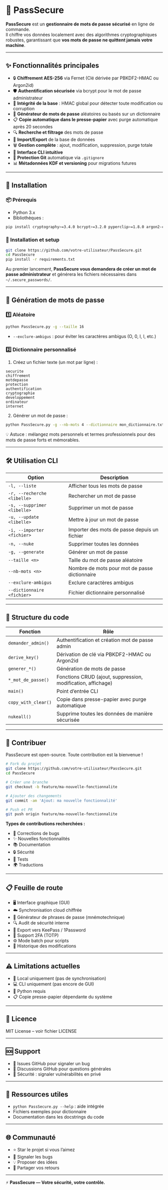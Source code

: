 # 🔐 PassSecure

**PassSecure** est un **gestionnaire de mots de passe sécurisé** en ligne de commande.  
Il chiffre vos données localement avec des algorithmes cryptographiques robustes, garantissant que **vos mots de passe ne quittent jamais votre machine**.

---

## ✨ Fonctionnalités principales

- 🔒 **Chiffrement AES-256** via Fernet (Clé dérivée par PBKDF2-HMAC ou Argon2id)
- 🛡️ **Authentification sécurisée** via bcrypt pour le mot de passe administrateur
- 🔐 **Intégrité de la base** : HMAC global pour détecter toute modification ou corruption
- 🎲 **Générateur de mots de passe** aléatoires ou basés sur un dictionnaire
- 📋 **Copie automatique dans le presse-papier** avec purge automatique après 20 secondes
- 🔍 **Recherche et filtrage** des mots de passe
- 📂 **Import/Export** de la base de données
- 🗑️ **Gestion complète** : ajout, modification, suppression, purge totale
- 🔧 **Interface CLI intuitive**
- 🚫 **Protection Git** automatique via `.gitignore`
- 📊 **Métadonnées KDF et versioning** pour migrations futures

---

## 🚀 Installation

### 📦 Prérequis

- Python 3.x
- Bibliothèques :

```bash
pip install cryptography>=3.4.0 bcrypt>=3.2.0 pyperclip>=1.8.0 argon2-cffi>=21.3.0
```

### 🔧 Installation et setup

```bash
git clone https://github.com/votre-utilisateur/PassSecure.git
cd PassSecure
pip install -r requirements.txt
```

Au premier lancement, **PassSecure vous demandera de créer un mot de passe administrateur** et générera les fichiers nécessaires dans `~/.secure_passwords/`.

---

## 🎲 Génération de mots de passe

### 1️⃣ Aléatoire

```bash
python PassSecure.py -g --taille 16
```
- `--exclure-ambigus` : pour éviter les caractères ambigus (O, 0, l, I, etc.)

### 2️⃣ Dictionnaire personnalisé

1. Créez un fichier texte (un mot par ligne) :

```text
securite
chiffrement
motdepasse
protection
authentification
cryptographie
developpement
ordinateur
internet
```

2. Générer un mot de passe :

```bash
python PassSecure.py -g --nb-mots 4 --dictionnaire mon_dictionnaire.txt
```

💡 Astuce : mélangez mots personnels et termes professionnels pour des mots de passe forts et mémorables.

---

## 🛠️ Utilisation CLI

| Option | Description |
|--------|-------------|
| `-l, --liste` | Afficher tous les mots de passe |
| `-r, --recherche <libelle>` | Rechercher un mot de passe |
| `-s, --supprimer <libelle>` | Supprimer un mot de passe |
| `-u, --update <libelle>` | Mettre à jour un mot de passe |
| `-i, --importer <fichier>` | Importer des mots de passe depuis un fichier |
| `-n, --nuke` | Supprimer toutes les données |
| `-g, --generate` | Générer un mot de passe |
| `--taille <n>` | Taille du mot de passe aléatoire |
| `--nb-mots <n>` | Nombre de mots pour mot de passe dictionnaire |
| `--exclure-ambigus` | Exclure caractères ambigus |
| `--dictionnaire <fichier>` | Fichier dictionnaire personnalisé |

---

## 🧱 Structure du code

| Fonction | Rôle |
|----------|------|
| `demander_admin()` | Authentification et création mot de passe admin |
| `derive_key()` | Dérivation de clé via PBKDF2-HMAC ou Argon2id |
| `generer_*()` | Génération de mots de passe |
| `*_mot_de_passe()` | Fonctions CRUD (ajout, suppression, modification, affichage) |
| `main()` | Point d’entrée CLI |
| `copy_with_clear()` | Copie dans presse-papier avec purge automatique |
| `nukeall()` | Supprime toutes les données de manière sécurisée |

---

## 🤝 Contribuer

PassSecure est open-source. Toute contribution est la bienvenue !

```bash
# Fork du projet
git clone https://github.com/votre-utilisateur/PassSecure.git
cd PassSecure

# Créer une branche
git checkout -b feature/ma-nouvelle-fonctionnalite

# Ajouter des changements
git commit -am 'Ajout: ma nouvelle fonctionnalité'

# Push et PR
git push origin feature/ma-nouvelle-fonctionnalite
```

**Types de contributions recherchées :**

- 🐛 Corrections de bugs  
- ✨ Nouvelles fonctionnalités  
- 📚 Documentation  
- 🔒 Sécurité  
- 🧪 Tests  
- 🌍 Traductions  

---

## 📋 Feuille de route

- 🖥️ Interface graphique (GUI)  
- ☁️ Synchronisation cloud chiffrée  
- 🧠 Générateur de phrases de passe (mnémotechnique)  
- 🔍 Audit de sécurité interne  
- 🔄 Export vers KeePass / 1Password  
- 🔐 Support 2FA (TOTP)  
- ⚙️ Mode batch pour scripts  
- 📜 Historique des modifications  

---

## ⚠️ Limitations actuelles

- 📍 Local uniquement (pas de synchronisation)  
- 💻 CLI uniquement (pas encore de GUI)  
- 🐍 Python requis  
- 📋 Copie presse-papier dépendante du système  

---

## 📄 Licence

MIT License – voir fichier LICENSE

---

## 🆘 Support

- 🐞 Issues GitHub pour signaler un bug  
- 💬 Discussions GitHub pour questions générales  
- 🔐 Sécurité : signaler vulnérabilités en privé  

---

## 🔗 Ressources utiles

- `python PassSecure.py --help` : aide intégrée  
- Fichiers exemples pour dictionnaire  
- Documentation dans les docstrings du code  

---

## 🌐 Communauté

- ⭐ Star le projet si vous l’aimez  
- 🐞 Signaler les bugs  
- 💡 Proposer des idées  
- 🔄 Partager vos retours  

---

⚡ **PassSecure — Votre sécurité, votre contrôle.**

